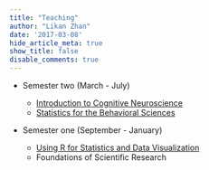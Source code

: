 ```yaml
---
title: "Teaching"
author: "Likan Zhan"
date: '2017-03-08'
hide_article_meta: true
show_title: false
disable_comments: true
---
```


- Semester two (March - July)

   - [Introduction to Cognitive Neuroscience](/t_cogn_neurosci/)
   - [Statistics for the Behavioral Sciences](/t_stat_behav_sci/)


- Semester one (September - January)

   - [Using R for Statistics and Data Visualization](/t_appl_regres/)
   - Foundations of Scientific Research
